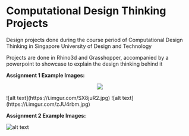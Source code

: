 # Computational Design Thinking Projects

Design projects done during the course period of Computational Design Thinking in Singapore University of Design and Technology

Projects are done in Rhino3d and Grasshopper, accompanied by a powerpoint to showcase to explain the design thinking behind it

**Assignment 1 Example Images:**

<p align="center">
  <img src="https://i.imgur.com/SX8juR2.jpg">
</p>
![alt text](https://i.imgur.com/SX8juR2.jpg)
![alt text](https://i.imgur.com/zJU4rbm.jpg)

**Assignment 2 Example Images:**

![alt text](https://i.imgur.com/yeuYkrt.jpg)
